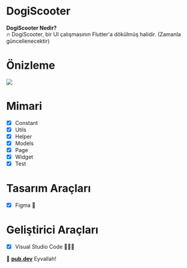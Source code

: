 # DogiScooter

<b>DogiScooter Nedir?</b>
<br>
🔥 DogiScooter, bir UI çalışmasının Flutter'a dökülmüş halidir.
(Zamanla güncellenecektir)


# Önizleme
![](https://i.hizliresim.com/pyburta.png)


# Mimari

- [x] Constant
- [x] Utils
- [x] Helper
- [x] Models
- [x] Page
- [x] Widget
- [x] Test

# Tasarım Araçları

- [x] Figma 🎨

# Geliştirici Araçları

- [x] Visual Studio Code 👨🏼‍💻


💙 <a href="https://pub.dev/" target="_blank"><b>pub.dev</b></a> Eyvallah!
